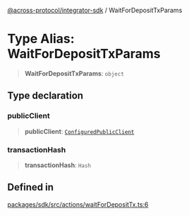 [@across-protocol/integrator-sdk](../globals.md) / WaitForDepositTxParams

# Type Alias: WaitForDepositTxParams

> **WaitForDepositTxParams**: `object`

## Type declaration

### publicClient

> **publicClient**: [`ConfiguredPublicClient`](ConfiguredPublicClient.md)

### transactionHash

> **transactionHash**: `Hash`

## Defined in

[packages/sdk/src/actions/waitForDepositTx.ts:6](https://github.com/across-protocol/toolkit/blob/eee89a253938d54aa640eb34f40c2d714b9d031f/packages/sdk/src/actions/waitForDepositTx.ts#L6)

